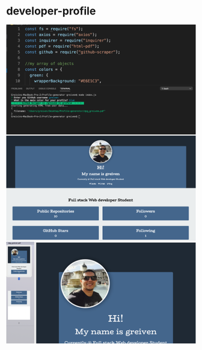 # developer-profile
![node](./assets/screenshot1.PNG)
![live](./assets/screenshot2.PNG)
![PDF](./assets/screenshot3.PNG)
